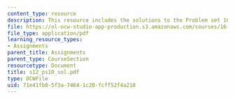 ```yaml
---
content_type: resource
description: This resource includes the solutions to the Problem set 10.
file: https://ol-ocw-studio-app-production.s3.amazonaws.com/courses/16-01-unified-engineering-i-ii-iii-iv-fall-2005-spring-2006/71e41fb85f3a74641c20fcff52f4a218_s12_ps10_sol.pdf
file_type: application/pdf
learning_resource_types:
- Assignments
parent_title: Assignments
parent_type: CourseSection
resourcetype: Document
title: s12_ps10_sol.pdf
type: OCWFile
uid: 71e41fb8-5f3a-7464-1c20-fcff52f4a218
---
```

